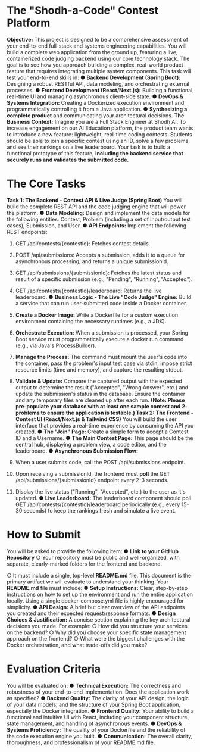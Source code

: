 # The "Shodh-a-Code" Contest Platform

**Objective:**
This project is designed to be a comprehensive assessment of your end-to-end full-stack and
systems engineering capabilities. You will build a complete web application from the ground up,
featuring a live, containerized code judging backend using our core technology stack. The goal
is to see how you approach building a complex, real-world product feature that requires
integrating multiple system components.
This task will test your end-to-end skills in:
● **Backend Development (Spring Boot):** Designing a robust RESTful API, data
modeling, and orchestrating external processes.
● **Frontend Development (React/Next.js):** Building a functional, real-time UI and
managing asynchronous client-side state.
● **DevOps & Systems Integration:** Creating a Dockerized execution environment and
programmatically controlling it from a Java application.
● **Synthesizing a complete product** and communicating your architectural decisions.
**The Business Context:**
Imagine you are a Full Stack Engineer at Shodh AI. To increase engagement on our AI
Education platform, the product team wants to introduce a new feature: lightweight, real-time
coding contests. Students should be able to join a specific contest using an ID, solve a few
problems, and see their rankings on a live leaderboard. Your task is to build a functional
prototype of this feature, **including the backend service that securely runs and validates
the submitted code.**

# The Core Tasks

**Task 1: The Backend - Contest API & Live Judge (Spring Boot)**
You will build the complete REST API and the code judging engine that will power the platform.
● **Data Modeling:** Design and implement the data models for the following entities:
Contest, Problem (including a set of input/output test cases), Submission, and User.
● **API Endpoints:** Implement the following REST endpoints:

1. GET /api/contests/{contestId}: Fetches contest details.
2. POST /api/submissions: Accepts a submission, adds it to a queue for
    asynchronous processing, and returns a unique submissionId.
3. GET /api/submissions/{submissionId}: Fetches the latest status and result of a
    specific submission (e.g., "Pending", "Running", "Accepted").


4. GET /api/contests/{contestId}/leaderboard: Returns the live leaderboard.
● **Business Logic - The Live "Code Judge" Engine:** Build a service that can run
user-submitted code inside a Docker container.
1. **Create a Docker Image:** Write a Dockerfile for a custom execution environment
containing the necessary runtimes (e.g., a JDK).
2. **Orchestrate Execution:** When a submission is processed, your Spring Boot
service must programmatically execute a docker run command (e.g., via Java's
ProcessBuilder).
3. **Manage the Process:** The command must mount the user's code into the
container, pass the problem's input test case via stdin, impose strict resource
limits (time and memory), and capture the resulting stdout.
4. **Validate & Update:** Compare the captured output with the expected output to
determine the result ("Accepted", "Wrong Answer", etc.) and update the
submission's status in the database. Ensure the container and any temporary
files are cleaned up after each run.
**(Note: Please pre-populate your database with at least one sample contest and 2-
problems to ensure the application is testable.)
Task 2: The Frontend - Contest UI (React/Next.js & Tailwind CSS)**
You will build the user interface that provides a real-time experience by consuming the API you
created.
● **The "Join" Page:** Create a simple form to accept a Contest ID and a Username.
● **The Main Contest Page:** This page should be the central hub, displaying a problem
view, a code editor, and the leaderboard.
● **Asynchronous Submission Flow:**
1. When a user submits code, call the POST /api/submissions endpoint.
2. Upon receiving a submissionId, the frontend must **poll** the GET
/api/submissions/{submissionId} endpoint every 2-3 seconds.
3. Display the live status ("Running", "Accepted", etc.) to the user as it's updated.
● **Live Leaderboard:** The leaderboard component should poll GET
/api/contests/{contestId}/leaderboard periodically (e.g., every 15-30 seconds) to keep the
rankings fresh and simulate a live event.

# How to Submit

You will be asked to provide the following item:
● **Link to your GitHub Repository**
○ Your repository must be public and well-organized, with separate, clearly-marked
folders for the frontend and backend.


○ It must include a single, top-level **README.md** file. This document is the primary
artifact we will evaluate to understand your thinking.
Your **README.md** file must include:
● **Setup Instructions:** Clear, step-by-step instructions on how to set up the environment
and run the entire application locally. Using a single docker-compose.yml file is highly
encouraged for simplicity.
● **API Design:** A brief but clear overview of the API endpoints you created and their
expected request/response formats.
● **Design Choices & Justification:** A concise section explaining the key architectural
decisions you made. For example:
○ How did you structure your services on the backend?
○ Why did you choose your specific state management approach on the frontend?
○ What were the biggest challenges with the Docker orchestration, and what
trade-offs did you make?

# Evaluation Criteria

You will be evaluated on:
● **Technical Execution:** The correctness and robustness of your end-to-end
implementation. Does the application work as specified?
● **Backend Quality:** The clarity of your API design, the logic of your data models, and the
structure of your Spring Boot application, especially the Docker integration.
● **Frontend Quality:** Your ability to build a functional and intuitive UI with React, including
your component structure, state management, and handling of asynchronous events.
● **DevOps & Systems Proficiency:** The quality of your Dockerfile and the reliability of the
code execution engine you built.
● **Communication:** The overall clarity, thoroughness, and professionalism of your
README.md file.


